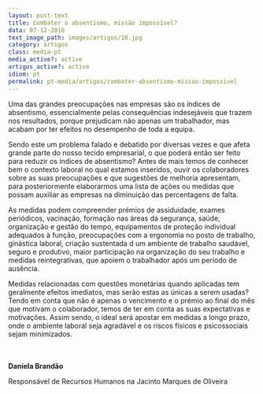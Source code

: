 ```yaml
---
layout: post-text
title: Combater o absentismo, missão impossível?
data: 07-12-2016
text_image_path: images/artigos/10.jpg
category: artigos
class: media-pt
media_active?: active
artigos_active?: active
idiom: pt
permalink: pt-media/artigos/combater-absentismo-missao-impossivel
---
```


Uma das grandes preocupações nas empresas são os índices de absentismo, essencialmente pelas consequências indesejáveis que trazem nos resultados, porque prejudicam não apenas um trabalhador, mas acabam por ter efeitos no desempenho de toda a equipa.

Sendo este um problema falado e debatido por diversas vezes e que afeta grande parte do nosso tecido empresarial, o que poderá então ser feito para reduzir os índices de absentismo? Antes de mais temos de conhecer bem o contexto laboral no qual estamos inseridos, ouvir os colaboradores sobre as suas preocupações e que sugestões de melhoria apresentam, para posteriormente elaborarmos uma lista de ações ou medidas que possam auxiliar as empresas na diminuição das percentagens de falta.

As medidas podem compreender prémios de assiduidade, exames periódicos, vacinação, formação nas áreas da segurança, saúde, organização e gestão do tempo, equipamentos de proteção individual adequados à função, preocupações com a ergonomia no posto de trabalho, ginástica laboral, criação sustentada d um ambiente de trabalho saudável, seguro e produtivo, maior participação na organização do seu trabalho e medidas reintegrativas, que apoiem o trabalhador após um período de ausência.

Medidas relacionadas com questões monetárias quando aplicadas tem geralmente efeitos imediatos, mas serão estas as únicas a serem usadas? Tendo em conta que não é apenas o vencimento e o prémio ao final do mês que motivam o colaborador, temos de ter em conta as suas expectativas e motivações. Assim sendo, o ideal será apostar em medidas a longo prazo, onde o ambiente laboral seja agradável e os riscos físicos e psicossociais sejam minimizados.<br><br><br>

 

**Daniela Brandão**

Responsável de Recursos Humanos na Jacinto Marques de Oliveira

